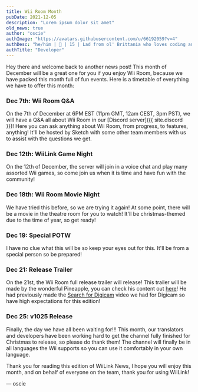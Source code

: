 ```yaml
---
title: Wii Room Month
pubDate: 2021-12-05
description: "Lorem ipsum dolor sit amet"
old_news: true
author: "oscie"
authImage: "https://avatars.githubusercontent.com/u/66192059?v=4"
authDesc: "he/him | 🏴󠁧󠁢󠁥󠁮󠁧󠁿 | 15 | Lad from ol' Brittania who loves coding and everything Splatoon related. May or may not own one too many squid plushies..."
authTitle: "Developer"
---
```


Hey there and welcome back to another news post! This month of December will be a great one for you if you enjoy Wii Room, because we have packed this month full of fun events. Here is a timetable of everything we have to offer this month:

### Dec 7th: Wii Room Q&A

On the 7th of December at 6PM EST (11pm GMT, 12am CEST, 3pm PST), we will have a Q&A all about Wii Room in our [Discord server]({{ site.discord }})! Here you can ask anything about Wii Room, from progress, to features, anything! It'll be hosted by Sketch with some other team members with us to assist with the questions we get.

### Dec 12th: WiiLink Game Night

On the 12th of December, the server will join in a voice chat and play many assorted Wii games, so come join us when it is time and have fun with the community!

### Dec 18th: Wii Room Movie Night

We have tried this before, so we are trying it again! At some point, there will be a movie in the theatre room for you to watch! It'll be christmas-themed due to the time of year, so get ready!

### Dec 19: Special POTW

I have no clue what this will be so keep your eyes out for this. It'll be from a special person so be prepared!

### Dec 21: Release Trailer

On the 21st, the Wii Room full release trailer will release! This trailer will be made by the wonderful Pineapple, you can check his content out [here](https://www.youtube.com/channel/UCfxa5lj2wsra8P0mi1BkJ5A)! He had previously made the [Search for Digicam](https://www.youtube.com/watch?v=Woe5ipEGz4Y) video we had for Digicam so have high expectations for this edition!

### Dec 25: v1025 Release

Finally, the day we have all been waiting for!!! This month, our translators and developers have been working hard to get the channel fully finished for Christmas to release, so please do thank them! The channel will finally be in all languages the Wii supports so you can use it comfortably in your own language.

Thank you for reading this edition of WiiLink News, I hope you will enjoy this month, and on behalf of everyone on the team, thank you for using WiiLink!

&mdash; oscie
